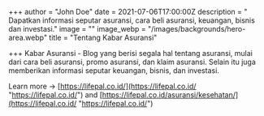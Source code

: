 +++
author = "John Doe"
date = 2021-07-06T17:00:00Z
description = " Dapatkan informasi seputar asuransi, cara beli asuransi, keuangan, bisnis dan investasi."
image = ""
image_webp = "/images/backgrounds/hero-area.webp"
title = "Tentang Kabar Asuransi"

+++
Kabar Asuransi - Blog yang berisi segala hal tentang asuransi, mulai dari cara beli asuransi, promo asuransi, dan klaim asuransi. Selain itu juga memberikan informasi seputar keuangan, bisnis, dan investasi.

Learn more -> [https://lifepal.co.id/](https://lifepal.co.id/ "https://lifepal.co.id/") and [https://lifepal.co.id/asuransi/kesehatan/](https://lifepal.co.id/ "https://lifepal.co.id/")